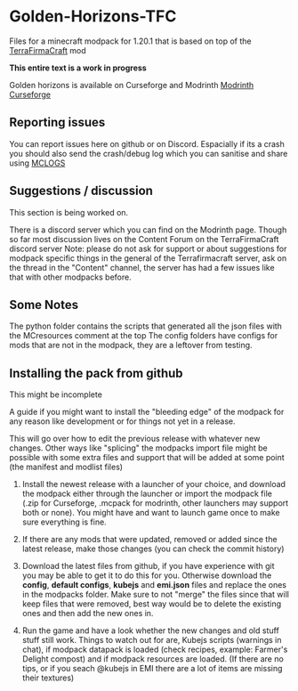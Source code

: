 # Golden-Horizons-TFC
Files for a minecraft modpack for 1.20.1 that is based on top of the [TerraFirmaCraft](https://github.com/TerraFirmaCraft/TerraFirmaCraft) mod

**This entire text is a work in progress**

Golden horizons is available on Curseforge and Modrinth
[Modrinth](https://modrinth.com/modpack/golden-horizons)
[Curseforge](https://www.curseforge.com/minecraft/modpacks/golden-horizons-tfc)

## Reporting issues

You can report issues here on github or on Discord. Espacially if its a crash you should also send the crash/debug log which you can sanitise and share using [MCLOGS](https://mclo.gs/)

## Suggestions / discussion 

This section is being worked on.

There is a discord server which you can find on the Modrinth page. Though so far most discussion lives on the Content Forum on the TerraFirmaCraft discord server Note: please do not ask for support or about suggestions for modpack specific things in the general of the Terrafirmacraft server, ask on the thread in the "Content" channel, the server has had a few issues like that with other modpacks before.

## Some Notes

The python folder contains the scripts that generated all the json files with the MCresources comment at the top
The config folders have configs for mods that are not in the modpack, they are a leftover from testing. 

## Installing the pack from github

This might be incomplete

A guide if you might want to install the "bleeding edge" of the modpack for any reason like development or for things not yet in a release.

This will go over how to edit the previous release with whatever new changes.
Other ways like "splicing" the modpacks import file might be possible with some extra files and support that will be added at some point (the manifest and modlist files)

1. Install the newest release with a launcher of your choice, and download the modpack either through the launcher or import the modpack file (.zip for Curseforge, .mcpack for modrinth, other launchers may support both or none). You might have and want to launch game once to make sure everything is fine.

2. If there are any mods that were updated, removed or added since the latest release, make those changes (you can check the commit history)

3. Download the latest files from github, if you have experience with git you may be able to get it to do this for you. Otherwise download the **config**, **default configs**, **kubejs** and **emi.json** files and replace the ones in the modpacks folder. Make sure to not "merge" the files since that will keep files that were removed, best way would be to delete the existing ones and then add the new ones in.

4. Run the game and have a look whether the new changes and old stuff stuff still work. Things to watch out for are, Kubejs scripts (warnings in chat), if modpack datapack is loaded (check recipes, example: Farmer's Delight compost) and if modpack resources are loaded. (If there are no tips, or if you seach @kubejs in EMI there are a lot of items are missing their textures)

